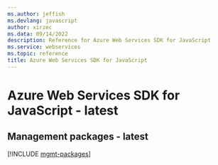 ```yaml
---
ms.author: jeffish
ms.devlang: javascript
author: xirzec
ms.data: 09/14/2022
description: Reference for Azure Web Services SDK for JavaScript
ms.service: webservices
ms.topic: reference
title: Azure Web Services SDK for JavaScript
---
```

# Azure Web Services SDK for JavaScript - latest

## Management packages - latest
[!INCLUDE [mgmt-packages](web-services-mgmt-index.md)]